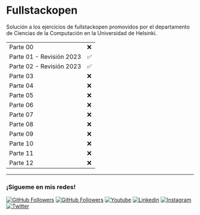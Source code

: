 # Fullstackopen
Solución a los ejercicios de fullstackopen promovidos por el departamento de Ciencias de la Computación en la Universidad de Helsinki.

<table align='center'>
<tr>
    <td>Parte 00</td>
    <td>❌</td>
  </tr>
  <tr>
    <td>Parte 01 - Revisión 2023</td>
    <td>✅</td>
  </tr>
  <tr>
    <td>Parte 02 - Revisión 2023</td>
    <td>✅</td>
  </tr>
  <tr>
    <td>Parte 03</td>
    <td>❌</td>
  </tr>
  <tr>
    <td>Parte 04</td>
    <td>❌</td>
  </tr>
  <tr>
    <td>Parte 05</td>
    <td>❌</td>
  </tr><tr>
    <td>Parte 06</td>
    <td>❌</td>
  </tr>
  <tr>
    <td>Parte 07</td>
    <td>❌</td>
  </tr>
  <tr>
    <td>Parte 08</td>
    <td>❌</td>
  </tr>
  <tr>
    <td>Parte 09</td>
    <td>❌</td>
  </tr>
  <tr>
    <td>Parte 10</td>
    <td>❌</td>
  </tr>
  <tr>
    <td>Parte 11</td>
    <td>❌</td>
  </tr>
  <tr>
    <td>Parte 12</td>
    <td>❌</td>
  </tr>
 </table>

<hr/>
<h3>¡Sigueme en mis redes!</h3>

[![GitHub Followers](https://img.shields.io/github/followers/wotanCode?style=social)](https://github.com/wotanCode)
[![GitHub Followers](https://img.shields.io/github/stars/wotanCode?style=social)](https://github.com/wotanCode)
[![Youtube](https://img.shields.io/badge/Youtube-FF0000?&logo=Youtube&logoColor=white&labelColor=101010)](https://www.youtube.com/@wotancode640)
[![Linkedin](https://img.shields.io/badge/Linkedin-00d8fd?&logo=linkedin&logoColor=white&labelColor=101010)](https://www.linkedin.com/in/pedro-yanez/)
[![Instagram](https://img.shields.io/badge/Instagram-E4405F?&logo=instagram&logoColor=white&labelColor=101010)](https://www.instagram.com/pedroelhumano/?theme=dark)
[![Twitter](https://img.shields.io/badge/Twitter-1DA1F2?&logo=twitter&logoColor=white&labelColor=101010)](https://www.twitter.com/pedroelhumano)
